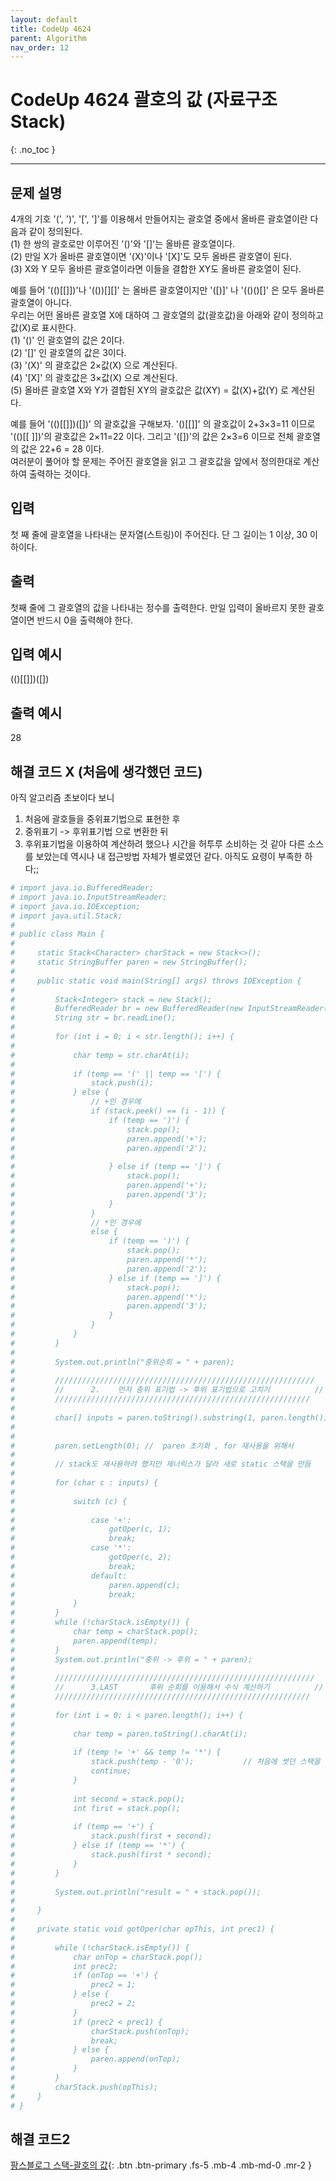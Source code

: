 ```yaml
---
layout: default
title: CodeUp 4624
parent: Algorithm
nav_order: 12
---
```


# CodeUp 4624 괄호의 값 (자료구조 Stack)
{: .no_toc }

---

## 문제 설명

4개의 기호 '(', ')', '[', ']'를 이용해서 만들어지는 괄호열 중에서 올바른 괄호열이란 다음과 같이 정의된다.  
(1) 한 쌍의 괄호로만 이루어진 '()'와 '[]'는 올바른 괄호열이다.  
(2) 만일 X가 올바른 괄호열이면 '(X)'이나 '[X]'도 모두 올바른 괄호열이 된다.  
(3) X와 Y 모두 올바른 괄호열이라면 이들을 결합한 XY도 올바른 괄호열이 된다.  

예를 들어 '(()[[]])'나 '(())[][]' 는 올바른 괄호열이지만 '([)]' 나 '(()()[]' 은 모두 올바른 괄호열이 아니다.  
우리는 어떤 올바른 괄호열 X에 대하여 그 괄호열의 값(괄호값)을 아래와 같이 정의하고 값(X)로 표시한다.  
(1) '()' 인 괄호열의 값은 2이다.  
(2) '[]' 인 괄호열의 값은 3이다.  
(3) '(X)' 의 괄호값은 2×값(X) 으로 계산된다.  
(4) '[X]' 의 괄호값은 3×값(X) 으로 계산된다.  
(5) 올바른 괄호열 X와 Y가 결합된 XY의 괄호값은 값(XY) = 값(X)+값(Y) 로 계산된다.  

예를 들어 '(()[[]])([])' 의 괄호값을 구해보자. '()[[]]' 의 괄호값이 2+3×3=11 이므로 '(()[[ ]])'의 괄호값은 2×11=22 이다. 그리고 '([])'의 값은 2×3=6 이므로 전체 괄호열의 값은 22+6 = 28 이다.  
여러분이 풀어야 할 문제는 주어진 괄호열을 읽고 그 괄호값을 앞에서 정의한대로 계산하여 출력하는 것이다.  

## 입력

첫 째 줄에 괄호열을 나타내는 문자열(스트링)이 주어진다. 단 그 길이는 1 이상, 30 이하이다.  

## 출력

첫째 줄에 그 괄호열의 값을 나타내는 정수를 출력한다. 만일 입력이 올바르지 못한 괄호열이면 반드시 0을 출력해야 한다.  

## 입력 예시

(()[[]])([])

## 출력 예시

28

## 해결 코드 X (처음에 생각했던 코드)

아직 알고리즘 초보이다 보니
1. 처음에 괄호들을 중위표기법으로 표현한 후
2. 중위표기 -> 후위표기법 으로 변환한 뒤
3. 후위표기법을 이용하여 계산하려 했으나 
시간을 허투루 소비하는 것 같아 다른 소스를 보았는데 역시나 내 접근방법 자체가 별로였던 같다.
아직도 요령이 부족한 하다;;


```yaml
# import java.io.BufferedReader;
# import java.io.InputStreamReader;
# import java.io.IOException;
# import java.util.Stack;
# 
# public class Main {
# 
#     static Stack<Character> charStack = new Stack<>();
#     static StringBuffer paren = new StringBuffer();
# 
#     public static void main(String[] args) throws IOException {
# 
#         Stack<Integer> stack = new Stack();
#         BufferedReader br = new BufferedReader(new InputStreamReader(System.in));
#         String str = br.readLine();
# 
#         for (int i = 0; i < str.length(); i++) {
# 
#             char temp = str.charAt(i);
# 
#             if (temp == '(' || temp == '[') {
#                 stack.push(i);
#             } else {
#                 // +인 경우에
#                 if (stack.peek() == (i - 1)) {
#                     if (temp == ')') {
#                         stack.pop();
#                         paren.append('+');
#                         paren.append('2');
# 
#                     } else if (temp == ']') {
#                         stack.pop();
#                         paren.append('+');
#                         paren.append('3');
#                     }
#                 }
#                 // *인 경우에
#                 else {
#                     if (temp == ')') {
#                         stack.pop();
#                         paren.append('*');
#                         paren.append('2');
#                     } else if (temp == ']') {
#                         stack.pop();
#                         paren.append('*');
#                         paren.append('3');
#                     }
#                 }
#             }
#         }
# 
#         System.out.println("중위순회 = " + paren);
# 
#         //////////////////////////////////////////////////////////
#         //      2.    먼저 중위 표기법 -> 후위 표기법으로 고치기          //
#         /////////////////////////////////////////////////////////
# 
#         char[] inputs = paren.toString().substring(1, paren.length()).toCharArray();
# 
# 
#         paren.setLength(0); //  paren 초기화 , for 재사용을 위해서
# 
#         // stack도 재사용하려 했지만 제너릭스가 달라 새로 static 스택을 만듬
# 
#         for (char c : inputs) {
# 
#             switch (c) {
# 
#                 case '+':
#                     gotOper(c, 1);
#                     break;
#                 case '*':
#                     gotOper(c, 2);
#                     break;
#                 default:
#                     paren.append(c);
#                     break;
#             }
#         }
#         while (!charStack.isEmpty()) {
#             char temp = charStack.pop();
#             paren.append(temp);
#         }
#         System.out.println("중위 -> 후위 = " + paren);
# 
#         //////////////////////////////////////////////////////////
#         //      3.LAST       후위 순회를 이용해서 수식 계산하기          //
#         /////////////////////////////////////////////////////////
# 
#         for (int i = 0; i < paren.length(); i++) {
# 
#             char temp = paren.toString().charAt(i);
# 
#             if (temp != '+' && temp != '*') {
#                 stack.push(temp - '0');           // 처음에 썻던 스택을 재사용!
#                 continue;
#             }
# 
#             int second = stack.pop();
#             int first = stack.pop();
# 
#             if (temp == '+') {
#                 stack.push(first + second);
#             } else if (temp == '*') {
#                 stack.push(first * second);
#             }
#         }
# 
#         System.out.println("result = " + stack.pop());
# 
#     }
# 
#     private static void gotOper(char opThis, int prec1) {
# 
#         while (!charStack.isEmpty()) {
#             char onTop = charStack.pop();
#             int prec2;
#             if (onTop == '+') {
#                 prec2 = 1;
#             } else {
#                 prec2 = 2;
#             }
#             if (prec2 < prec1) {
#                 charStack.push(onTop);
#                 break;
#             } else {
#                 paren.append(onTop);
#             }
#         }
#         charStack.push(opThis);
#     }
# }
```

## 해결 코드2

[팡스블로그 스택-괄호의 값](https://pangsblog.tistory.com/53){: .btn .btn-primary .fs-5 .mb-4 .mb-md-0 .mr-2 }
